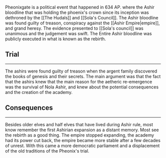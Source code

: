Pheonixgate is a political event that happened in 634 AP. where the Ashir bloodline that was holding the phoenix's crown since its inception was dethroned by the [[The Hudals]] and [[Sola's Council]]. The Ashir bloodline was found guilty of treason, conspiracy against the [[Ashir Empire|empire]], and grand heresy. The evidence presented to [[Sola's council]] was unanimous and the judgement was swift. The Entire Ashir bloodline was publicly executed in what is known as the rebirth.

## Trial

---

The ashirs were found guilty of treason when the argent family discovered the books of genesis and their secrets. The main argument was that the fact that the ashirs knew that the main reason for the aetheric re-emergence was the survival of Nola Ashir, and knew about the potential consequences and the creation of the academy.

## Consequences

---

Besides older elves and half elves that have lived during Ashir rule, most know remember the first Ashirian expansion as a distant memory. Most see the rebirth as a good thing. The empire stopped expanding, the academy had its power cut back, the empire became more stable after a few decades of unrest. With this came a more democratic parliament and a displacement of the old traditions of the Pheonix's trial.